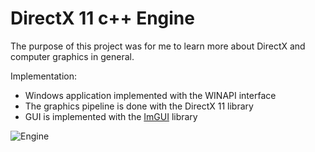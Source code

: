 # DirectX 11 c++ Engine
The purpose of this project was for me to learn more about DirectX and computer graphics in general.

Implementation:
- Windows application implemented with the WINAPI interface
- The graphics pipeline is done with the DirectX 11 library
- GUI is implemented with the [ImGUI](https://github.com/ocornut/imgui) library

![Engine](https://user-images.githubusercontent.com/62693918/124922016-56bcda00-dff9-11eb-8f3e-678ab115d331.png)
